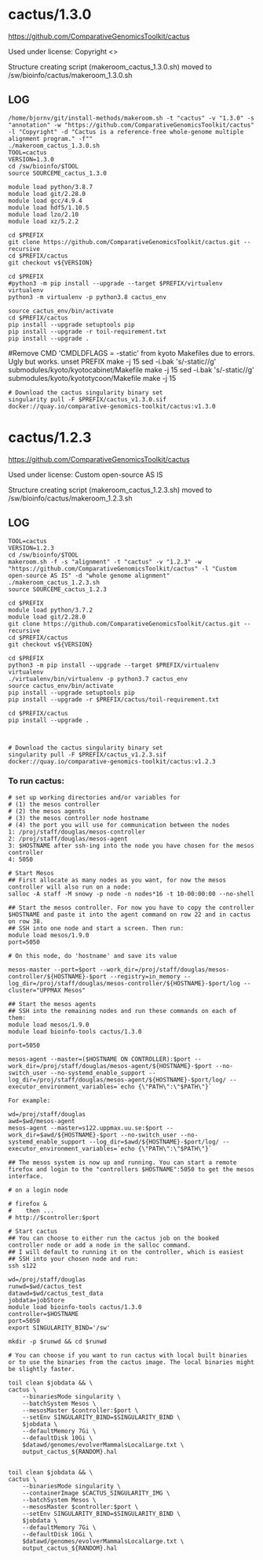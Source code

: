 cactus/1.3.0
========================

<https://github.com/ComparativeGenomicsToolkit/cactus>

Used under license:
Copyright
<>

Structure creating script (makeroom_cactus_1.3.0.sh) moved to /sw/bioinfo/cactus/makeroom_1.3.0.sh

LOG
---

    /home/bjornv/git/install-methods/makeroom.sh -t "cactus" -v "1.3.0" -s "annotation" -w "https://github.com/ComparativeGenomicsToolkit/cactus" -l "Copyright" -d "Cactus is a reference-free whole-genome multiple alignment program." -f""
    ./makeroom_cactus_1.3.0.sh
    TOOL=cactus
    VERSION=1.3.0
    cd /sw/bioinfo/$TOOL
    source SOURCEME_cactus_1.3.0

    module load python/3.8.7
    module load git/2.28.0
    module load gcc/4.9.4
    module load hdf5/1.10.5
    module load lzo/2.10
    module load xz/5.2.2

    cd $PREFIX
    git clone https://github.com/ComparativeGenomicsToolkit/cactus.git --recursive
    cd $PREFIX/cactus
    git checkout v${VERSION}

    cd $PREFIX
    #python3 -m pip install --upgrade --target $PREFIX/virtualenv virtualenv
    python3 -m virtualenv -p python3.8 cactus_env

    source cactus_env/bin/activate
    cd $PREFIX/cactus
    pip install --upgrade setuptools pip
    pip install --upgrade -r toil-requirement.txt
    pip install --upgrade .

#Remove CMD 'CMDLDFLAGS =  -static' from kyoto Makefiles due to errors. Ugly but works.
    unset PREFIX
    make -j 15
    sed -i.bak 's/-static//g' submodules/kyoto/kyotocabinet/Makefile
    make -j 15
    sed -i.bak 's/-static//g' submodules/kyoto/kyototycoon/Makefile
    make -j 15


    # Download the cactus singularity binary set
    singularity pull -F $PREFIX/cactus_v1.3.0.sif docker://quay.io/comparative-genomics-toolkit/cactus:v1.3.0 









cactus/1.2.3
========================

<https://github.com/ComparativeGenomicsToolkit/cactus>

Used under license:
Custom open-source AS IS

Structure creating script (makeroom_cactus_1.2.3.sh) moved to /sw/bioinfo/cactus/makeroom_1.2.3.sh

LOG
---

    TOOL=cactus
    VERSION=1.2.3
    cd /sw/bioinfo/$TOOL
    makeroom.sh -f -s "alignment" -t "cactus" -v "1.2.3" -w "https://github.com/ComparativeGenomicsToolkit/cactus" -l "Custom open-source AS IS" -d "whole genome alignment"
    ./makeroom_cactus_1.2.3.sh
    source SOURCEME_cactus_1.2.3

    cd $PREFIX
    module load python/3.7.2
    module load git/2.28.0
    git clone https://github.com/ComparativeGenomicsToolkit/cactus.git --recursive
    cd $PREFIX/cactus
    git checkout v${VERSION}

    cd $PREFIX
    python3 -m pip install --upgrade --target $PREFIX/virtualenv virtualenv
    ./virtualenv/bin/virtualenv -p python3.7 cactus_env
    source cactus_env/bin/activate
    pip install --upgrade setuptools pip
    pip install --upgrade -r $PREFIX/cactus/toil-requirement.txt

    cd $PREFIX/cactus
    pip install --upgrade .



    # Download the cactus singularity binary set
    singularity pull -F $PREFIX/cactus_v1.2.3.sif docker://quay.io/comparative-genomics-toolkit/cactus:v1.2.3 





### To run cactus: ###

    # set up working directories and/or variables for
    # (1) the mesos controller
    # (2) the mesos agents
    # (3) the mesos controller node hostname
    # (4) the port you will use for communication between the nodes
    1: /proj/staff/douglas/mesos-controller
    2: /proj/staff/douglas/mesos-agent
    3: $HOSTNAME after ssh-ing into the node you have chosen for the mesos controller
    4: 5050

    # Start Mesos
    ## First allocate as many nodes as you want, for now the mesos controller will also run on a node:
    salloc -A staff -M snowy -p node -n nodes*16 -t 10-00:00:00 --no-shell

    ## Start the mesos controller. For now you have to copy the controller $HOSTNAME and paste it into the agent command on row 22 and in cactus on row 38.
    ## SSH into one node and start a screen. Then run:
    module load mesos/1.9.0
    port=5050

    # On this node, do 'hostname' and save its value

    mesos-master --port=$port --work_dir=/proj/staff/douglas/mesos-controller/${HOSTNAME}-$port --registry=in_memory --log_dir=/proj/staff/douglas/mesos-controller/${HOSTNAME}-$port/log --cluster="UPPMAX Mesos"

    ## Start the mesos agents
    ## SSH into the remaining nodes and run these commands on each of them:
    module load mesos/1.9.0
    module load bioinfo-tools cactus/1.3.0

    port=5050

    mesos-agent --master=($HOSTNAME ON CONTROLLER):$port --work_dir=/proj/staff/douglas/mesos-agent/${HOSTNAME}-$port --no-switch_user --no-systemd_enable_support --log_dir=/proj/staff/douglas/mesos-agent/${HOSTNAME}-$port/log/ --executor_environment_variables=`echo {\"PATH\":\"$PATH\"}`

    For example:

    wd=/proj/staff/douglas
    awd=$wd/mesos-agent
    mesos-agent --master=s122.uppmax.uu.se:$port --work_dir=$awd/${HOSTNAME}-$port --no-switch_user --no-systemd_enable_support --log_dir=$awd/${HOSTNAME}-$port/log/ --executor_environment_variables=`echo {\"PATH\":\"$PATH\"}`

    ## The mesos system is now up and running. You can start a remote firefox and login to the "controllers $HOSTNAME":5050 to get the mesos interface.

    # on a login node

    # firefox &
    #    then ...
    # http://$controller:$port

    # Start cactus
    ## You can choose to either run the cactus job on the booked controller node or add a node in the salloc command.
    ## I will default to running it on the controller, which is easiest
    ## SSH into your chosen node and run:
    ssh s122

    wd=/proj/staff/douglas
    runwd=$wd/cactus_test
    datawd=$wd/cactus_test_data
    jobdata=jobStore
    module load bioinfo-tools cactus/1.3.0
    controller=$HOSTNAME
    port=5050
    export SINGULARITY_BIND='/sw'

    mkdir -p $runwd && cd $runwd

    # You can choose if you want to run cactus with local built binaries or to use the binaries from the cactus image. The local binaries might be slightly faster.

    toil clean $jobdata && \
    cactus \
        --binariesMode singularity \
        --batchSystem Mesos \
        --mesosMaster $controller:$port \
        --setEnv SINGULARITY_BIND=$SINGULARITY_BIND \
        $jobdata \
        --defaultMemory 7Gi \
        --defaultDisk 10Gi \
        $datawd/genomes/evolverMammalsLocalLarge.txt \
        output_cactus_${RANDOM}.hal


    toil clean $jobdata && \
    cactus \
        --binariesMode singularity \
        --containerImage $CACTUS_SINGULARITY_IMG \
        --batchSystem Mesos \
        --mesosMaster $controller:$port \
        --setEnv SINGULARITY_BIND=$SINGULARITY_BIND \
        $jobdata \
        --defaultMemory 7Gi \
        --defaultDisk 10Gi \
        $datawd/genomes/evolverMammalsLocalLarge.txt \
        output_cactus_${RANDOM}.hal


